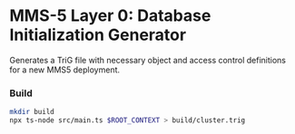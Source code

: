 # MMS-5 Layer 0: Database Initialization Generator

Generates a TriG file with necessary object and access control definitions for a new MMS5 deployment.

### Build

```sh
mkdir build
npx ts-node src/main.ts $ROOT_CONTEXT > build/cluster.trig
```
